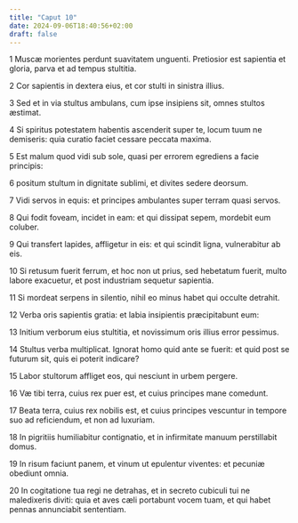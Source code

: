 ```yaml
---
title: "Caput 10"
date: 2024-09-06T18:40:56+02:00
draft: false
---
```




1 Muscæ morientes perdunt suavitatem unguenti. Pretiosior est sapientia et gloria, parva et ad tempus stultitia.

2 Cor sapientis in dextera eius, et cor stulti in sinistra illius.

3 Sed et in via stultus ambulans, cum ipse insipiens sit, omnes stultos æstimat.

4 Si spiritus potestatem habentis ascenderit super te, locum tuum ne demiseris: quia curatio faciet cessare peccata maxima.

5 Est malum quod vidi sub sole, quasi per errorem egrediens a facie principis:

6 positum stultum in dignitate sublimi, et divites sedere deorsum.

7 Vidi servos in equis: et principes ambulantes super terram quasi servos.

8 Qui fodit foveam, incidet in eam: et qui dissipat sepem, mordebit eum coluber.

9 Qui transfert lapides, affligetur in eis: et qui scindit ligna, vulnerabitur ab eis.

10 Si retusum fuerit ferrum, et hoc non ut prius, sed hebetatum fuerit, multo labore exacuetur, et post industriam sequetur sapientia.

11 Si mordeat serpens in silentio, nihil eo minus habet qui occulte detrahit.

12 Verba oris sapientis gratia: et labia insipientis præcipitabunt eum:

13 Initium verborum eius stultitia, et novissimum oris illius error pessimus.

14 Stultus verba multiplicat. Ignorat homo quid ante se fuerit: et quid post se futurum sit, quis ei poterit indicare?

15 Labor stultorum affliget eos, qui nesciunt in urbem pergere.

16 Væ tibi terra, cuius rex puer est, et cuius principes mane comedunt.

17 Beata terra, cuius rex nobilis est, et cuius principes vescuntur in tempore suo ad reficiendum, et non ad luxuriam.

18 In pigritiis humiliabitur contignatio, et in infirmitate manuum perstillabit domus.

19 In risum faciunt panem, et vinum ut epulentur viventes: et pecuniæ obediunt omnia.

20 In cogitatione tua regi ne detrahas, et in secreto cubiculi tui ne maledixeris diviti: quia et aves cæli portabunt vocem tuam, et qui habet pennas annunciabit sententiam.

